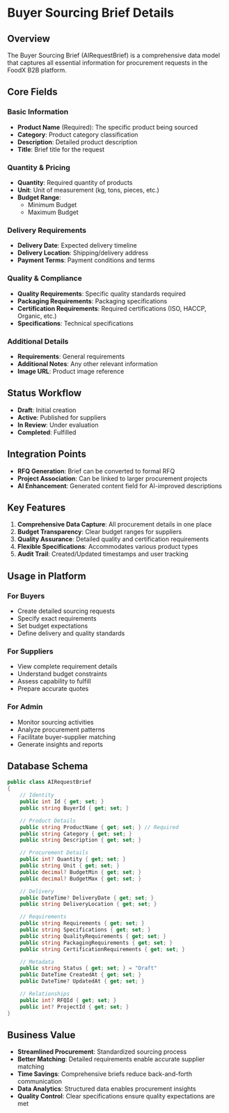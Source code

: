 # Buyer Sourcing Brief Details

## Overview
The Buyer Sourcing Brief (AIRequestBrief) is a comprehensive data model that captures all essential information for procurement requests in the FoodX B2B platform.

## Core Fields

### Basic Information
- **Product Name** (Required): The specific product being sourced
- **Category**: Product category classification
- **Description**: Detailed product description
- **Title**: Brief title for the request

### Quantity & Pricing
- **Quantity**: Required quantity of products
- **Unit**: Unit of measurement (kg, tons, pieces, etc.)
- **Budget Range**:
  - Minimum Budget
  - Maximum Budget

### Delivery Requirements
- **Delivery Date**: Expected delivery timeline
- **Delivery Location**: Shipping/delivery address
- **Payment Terms**: Payment conditions and terms

### Quality & Compliance
- **Quality Requirements**: Specific quality standards required
- **Packaging Requirements**: Packaging specifications
- **Certification Requirements**: Required certifications (ISO, HACCP, Organic, etc.)
- **Specifications**: Technical specifications

### Additional Details
- **Requirements**: General requirements
- **Additional Notes**: Any other relevant information
- **Image URL**: Product image reference

## Status Workflow
- **Draft**: Initial creation
- **Active**: Published for suppliers
- **In Review**: Under evaluation
- **Completed**: Fulfilled

## Integration Points
- **RFQ Generation**: Brief can be converted to formal RFQ
- **Project Association**: Can be linked to larger procurement projects
- **AI Enhancement**: Generated content field for AI-improved descriptions

## Key Features
1. **Comprehensive Data Capture**: All procurement details in one place
2. **Budget Transparency**: Clear budget ranges for suppliers
3. **Quality Assurance**: Detailed quality and certification requirements
4. **Flexible Specifications**: Accommodates various product types
5. **Audit Trail**: Created/Updated timestamps and user tracking

## Usage in Platform

### For Buyers
- Create detailed sourcing requests
- Specify exact requirements
- Set budget expectations
- Define delivery and quality standards

### For Suppliers
- View complete requirement details
- Understand budget constraints
- Assess capability to fulfill
- Prepare accurate quotes

### For Admin
- Monitor sourcing activities
- Analyze procurement patterns
- Facilitate buyer-supplier matching
- Generate insights and reports

## Database Schema
```csharp
public class AIRequestBrief
{
    // Identity
    public int Id { get; set; }
    public string BuyerId { get; set; }

    // Product Details
    public string ProductName { get; set; } // Required
    public string Category { get; set; }
    public string Description { get; set; }

    // Procurement Details
    public int? Quantity { get; set; }
    public string Unit { get; set; }
    public decimal? BudgetMin { get; set; }
    public decimal? BudgetMax { get; set; }

    // Delivery
    public DateTime? DeliveryDate { get; set; }
    public string DeliveryLocation { get; set; }

    // Requirements
    public string Requirements { get; set; }
    public string Specifications { get; set; }
    public string QualityRequirements { get; set; }
    public string PackagingRequirements { get; set; }
    public string CertificationRequirements { get; set; }

    // Metadata
    public string Status { get; set; } = "Draft"
    public DateTime CreatedAt { get; set; }
    public DateTime? UpdatedAt { get; set; }

    // Relationships
    public int? RFQId { get; set; }
    public int? ProjectId { get; set; }
}
```

## Business Value
- **Streamlined Procurement**: Standardized sourcing process
- **Better Matching**: Detailed requirements enable accurate supplier matching
- **Time Savings**: Comprehensive briefs reduce back-and-forth communication
- **Data Analytics**: Structured data enables procurement insights
- **Quality Control**: Clear specifications ensure quality expectations are met